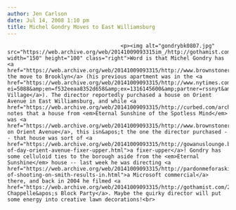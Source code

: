 ```yaml
---
author: Jen Carlson
date: Jul 14, 2008 1:10 pm
title: Michel Gondry Moves to East Williamsburg
---
```


	
										<p><img alt="gondrybk0807.jpg" src="https://web.archive.org/web/20141009093315im_/http://gothamist.com/attachments/arts_jen/gondrybk0807.jpg" width="150" height="100" class="right">Word is that Michel Gondry has <a href="https://web.archive.org/web/20141009093315/http://www.brownstoner.com/brownstoner/archives/2008/07/eternal_sunshin.php">made the move to Brooklyn</a> (his previous apartment was in the <a href="https://web.archive.org/web/20141009093315/http://www.nytimes.com/2006/09/17/magazine/17gondry.html?ei=5088&amp;en=f532eeaa8352d658&amp;ex=1316145600&amp;partner=rssnyt&amp;emc=rss&amp;pagewanted=all">East Village</a>). The director reportedly purchased a house on Orient Avenue in East Williamsburg, and while <a href="https://web.archive.org/web/20141009093315/http://curbed.com/archives/2008/07/14/eternal_sunshine_in_the_burg.php">Curbed</a> notes that a house from <em>Eternal Sunshine of the Spotless Mind</em> was <a href="https://web.archive.org/web/20141009093315/http://www.brownstoner.com/brownstoner/archives/2007/03/house_of_the_da_272.php">also on Orient Avenue</a>, this isn&apos;t the one the director purchased -- that house was sort of <a href="https://web.archive.org/web/20141009093315/http://gowanuslounge.blogspot.com/2008/02/house-of-day-orient-avenue-fixer-upper.html">a fixer-upper</a>! Gondry has some celluloid ties to the borough aside from the <em>Eternal Sunshine</em> house -- last week he was directing <a href="https://web.archive.org/web/20141009093315/http://pardonmeforasking.blogspot.com/2008/07/day-of-shooting-on-smith-results-in.html">a Microsoft commercial</a> there, and back in 2004 he filmed <a href="https://web.archive.org/web/20141009093315/http://gothamist.com/2004/09/20/dave_chappelles_block_partyfilmfugees_reunion.php">Dave Chappelle&apos;s Block Party</a>. Maybe the quirky director will put some energy into creative lawn decorations!<br>
</p>					
										
									
				